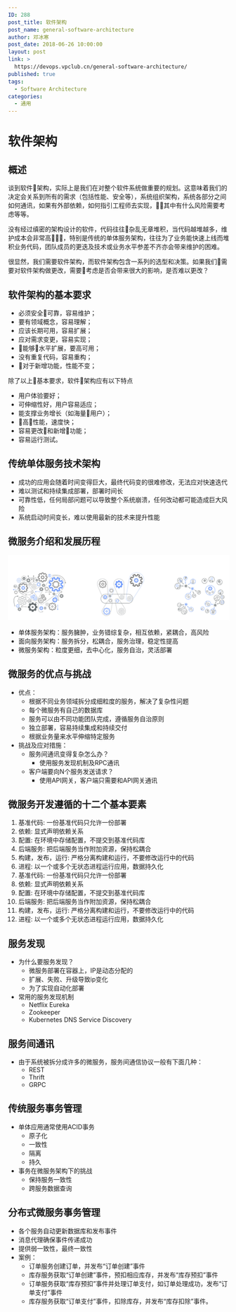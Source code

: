 ```yaml
---
ID: 288
post_title: 软件架构
post_name: general-software-architecture
author: 邓冰寒
post_date: 2018-06-26 10:00:00
layout: post
link: >
  https://devops.vpclub.cn/general-software-architecture/
published: true
tags:
  - Software Architecture
categories:
  - 通用
---
```


# 软件架构

## 概述

谈到软件架构，实际上是我们在对整个软件系统做重要的规划。这意味着我们的决定会关系到所有的需求（包括性能、安全等），系统组织架构，系统各部分之间如何通讯，如果有外部依赖，如何指引工程师去实现，其中有什么风险需要考虑等等。

没有经过缜密的架构设计的软件，代码往往杂乱无章堆积，当代码越堆越多，维护成本会非常高，特别是传统的单体服务架构，往往为了业务能快速上线而堆积业务代码，团队成员的更迭及技术或业务水平参差不齐亦会带来维护的困难。

很显然，我们需要软件架构，而软件架构包含一系列的选型和决策。如果我们需要对软件架构做更改，需要考虑是否会带来很大的影响，是否难以更改？

## 软件架构的基本要求

* 必须安全可靠，容易维护；
* 要有领域概念，容易理解；
* 应该长期可用，容易扩展；
* 应对需求变更，容易实现；
* 能够水平扩展，要高可用；
* 没有重复代码，容易重构；
* 对于新增功能，性能不变；

除了以上基本要求，软件架构应有以下特点

* 用户体验要好；
* 可伸缩性好，用户容易适应；
* 能支撑业务增长（如海量用户）；
* 高性能，速度快；
* 容易更改和新增功能；
* 容易运行测试。

## 传统单体服务技术架构

* 成功的应用会随着时间变得巨大，最终代码变的很难修改，无法应对快速迭代
* 难以测试和持续集成部署，部署时间长
* 可靠性低，任何局部问题可以导致整个系统崩溃，任何改动都可能造成巨大风险
* 系统启动时间变长，难以使用最新的技术来提升性能

## 微服务介绍和发展历程

![svc-history](/images/general-software-architecture/service-revolution.png)

* 单体服务架构：服务臃肿，业务错综复杂，相互依赖，紧耦合，高风险
* 面向服务架构：服务拆分，松耦合，服务治理，稳定性提高
* 微服务架构：粒度更细，去中心化，服务自治，灵活部署

## 微服务的优点与挑战

* 优点：
  * 根据不同业务领域拆分成细粒度的服务，解决了复杂性问题
  * 每个微服务有自己的数据库
  * 服务可以由不同功能团队完成，遵循服务自治原则
  * 独立部署，容易持续集成和持续交付
  * 根据业务量来水平伸缩特定服务
* 挑战及应对措施：
  * 服务间通讯变得复杂怎么办？
    * 使用服务发现机制及RPC通讯
  * 客户端要向N个服务发送请求？  
    * 使用API网关，客户端只需要和API网关通讯

## 微服务开发遵循的十二个基本要素

1. 基准代码: 一份基准代码只允许一份部署
2. 依赖: 显式声明依赖关系
3. 配置: 在环境中存储配置，不提交到基准代码库
4. 后端服务: 把后端服务当作附加资源，保持松耦合
5. 构建，发布，运行: 严格分离构建和运行，不要修改运行中的代码
6. 进程: 以一个或多个无状态进程运行应用，数据持久化
7. 基准代码: 一份基准代码只允许一份部署
8. 依赖: 显式声明依赖关系
9. 配置: 在环境中存储配置，不提交到基准代码库
10. 后端服务: 把后端服务当作附加资源，保持松耦合
11. 构建，发布，运行: 严格分离构建和运行，不要修改运行中的代码
12. 进程: 以一个或多个无状态进程运行应用，数据持久化

## 服务发现

* 为什么要服务发现？
  * 微服务部署在容器上，IP是动态分配的
  * 扩展、失败、升级导致ip变化
  * 为了实现自动化部署
* 常用的服务发现机制
  * Netflix Eureka
  * Zookeeper
  * Kubernetes DNS Service Discovery

## 服务间通讯

* 由于系统被拆分成许多的微服务，服务间通信协议一般有下面几种：
  * REST
  * Thrift
  * GRPC

## 传统服务事务管理

* 单体应用通常使用ACID事务
  * 原子化
  * 一致性
  * 隔离
  * 持久
* 事务在微服务架构下的挑战
  * 保持服务一致性
  * 跨服务数据查询

## 分布式微服务事务管理

* 各个服务自动更新数据库和发布事件
* 消息代理确保事件传递成功
* 提供弱一致性，最终一致性
* 案例：
  * 订单服务创建订单，并发布“订单创建”事件
  * 库存服务获取“订单创建”事件，预扣相应库存，并发布“库存预扣”事件
  * 订单服务获取“库存预扣”事件并处理订单支付，如订单处理成功，发布“订单支付”事件
  * 库存服务获取“订单支付”事件，扣除库存，并发布“库存扣除”事件。
